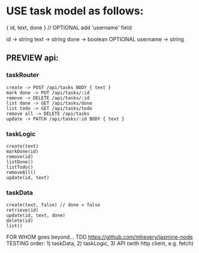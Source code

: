# USE task model as follows:

{ id, text, done } // OPTIONAL add 'username' field

id -> string
text -> string
done -> boolean
OPTIONAL username -> string
## PREVIEW api:
### taskRouter

    create -> POST /api/tasks BODY { text }
    mark done -> PUT /api/tasks/:id
    remove -> DELETE /api/tasks/:id
    list done -> GET /api/tasks/done
    list todo -> GET /api/tasks/todo
    remove all -> DELETE /api/tasks
    update -> PATCH /api/tasks/:id BODY { text }

### taskLogic

    create(text)
    markDone(id)
    remove(id)
    listDone()
    listTodo()
    removeAll()
    update(id, text)

### taskData

    create(text, false) // done = false
    retrieve(id)
    update(id, text, done)
    delete(id)
    list()

FOR WHOM goes beyond... TDD https://github.com/mhevery/jasmine-node
TESTING order: 1) taskData, 2) taskLogic, 3) API (with http client, e.g. fetch)
